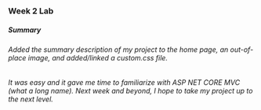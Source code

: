 ### Week 2 Lab

##### Summary
###### Added the summary description of my project to the home page, an out-of-place image, and added/linked a custom.css file.
### 
###### It was easy and it gave me time to familiarize with ASP NET CORE MVC (what a long name). Next week and beyond, I hope to take my project up to the next level. 